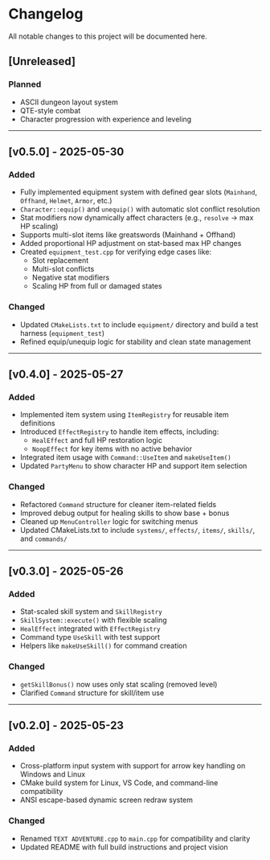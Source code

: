 # Changelog

All notable changes to this project will be documented here.

## [Unreleased]

### Planned
- ASCII dungeon layout system
- QTE-style combat
- Character progression with experience and leveling

---

## [v0.5.0] - 2025-05-30

### Added
- Fully implemented equipment system with defined gear slots (`Mainhand`, `Offhand`, `Helmet`, `Armor`, etc.)
- `Character::equip()` and `unequip()` with automatic slot conflict resolution
- Stat modifiers now dynamically affect characters (e.g., `resolve` -> max HP scaling)
- Supports multi-slot items like greatswords (Mainhand + Offhand)
- Added proportional HP adjustment on stat-based max HP changes
- Created `equipment_test.cpp` for verifying edge cases like:
  - Slot replacement
  - Multi-slot conflicts
  - Negative stat modifiers
  - Scaling HP from full or damaged states

### Changed
- Updated `CMakeLists.txt` to include `equipment/` directory and build a test harness (`equipment_test`)
- Refined equip/unequip logic for stability and clean state management

---

## [v0.4.0] - 2025-05-27

### Added
- Implemented item system using `ItemRegistry` for reusable item definitions
- Introduced `EffectRegistry` to handle item effects, including:
  - `HealEffect` and full HP restoration logic
  - `NoopEffect` for key items with no active behavior
- Integrated item usage with `Command::UseItem` and `makeUseItem()`
- Updated `PartyMenu` to show character HP and support item selection

### Changed
- Refactored `Command` structure for cleaner item-related fields
- Improved debug output for healing skills to show base + bonus
- Cleaned up `MenuController` logic for switching menus
- Updated CMakeLists.txt to include `systems/`, `effects/`, `items/`, `skills/`, and `commands/`


---

## [v0.3.0] - 2025-05-26

### Added
- Stat-scaled skill system and `SkillRegistry`
- `SkillSystem::execute()` with flexible scaling
- `HealEffect` integrated with `EffectRegistry`
- Command type `UseSkill` with test support
- Helpers like `makeUseSkill()` for command creation

### Changed
- `getSkillBonus()` now uses only stat scaling (removed level)
- Clarified `Command` structure for skill/item use

---

## [v0.2.0] - 2025-05-23
### Added
- Cross-platform input system with support for arrow key handling on Windows and Linux
- CMake build system for Linux, VS Code, and command-line compatibility
- ANSI escape-based dynamic screen redraw system

### Changed
- Renamed `TEXT ADVENTURE.cpp` to `main.cpp` for compatibility and clarity
- Updated README with full build instructions and project vision
